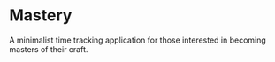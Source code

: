 # Mastery
A minimalist time tracking application for those interested in becoming masters of their craft.

